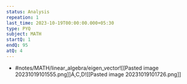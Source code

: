 ```yaml
---
status: Analysis
repeation: 1
last_time: 2023-10-19T00:00:00.000+05:30
type: PYQ
subject: MATH
startQ: 1
endQ: 95
atQ: 4
---
```

- #notes/MATH/linear_algebra/eigen_vector![[Pasted image 20231019101555.png]]A,C,D![[Pasted image 20231019101726.png]]